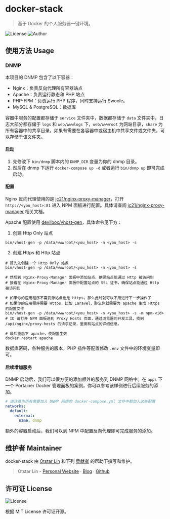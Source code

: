 # docker-stack

> 基于 Docker 的个人服务器一键环境。

![License](https://img.shields.io/github/license/syfxlin/docker-stack.svg?style=flat-square) ![Author](https://img.shields.io/badge/Author-Otstar%20Lin-blue.svg?style=flat-square)

## 使用方法 Usage

### DNMP

本项目的 DNMP 包含了以下容器：

- Nginx：负责反向代理所有容器站点
- Apache：负责运行静态和 PHP 站点
- PHP-FPM：负责运行 PHP 程序，同时支持运行 Swoole。
- MySQL & PostgreSQL：数据库

容器中服务的配置都存储于 `service` 文件夹中，数据都存储于 `data` 文件夹中，日志大部分都存储于 `logs` 和 `web/wwwlogs` 下，`web/wwwroot` 为网站目录，`share` 为所有容器中的共享目录，如果有需要在各容器中或宿主机中共享文件或文件夹，可以存储于该文件夹。

#### 启动

1. 先修改下 `bin/dnmp` 脚本内的 `DNMP_DIR` 变量为你的 dnmp 目录。
2. 然后在 dnmp 下运行 `docker-compose up -d` 或者运行 `bin/dnmp up` 即可完成启动。

#### 配置

Nginx 反向代理使用的是 [jc21/nginx-proxy-manager](https://github.com/jc21/nginx-proxy-manager)，打开 `http://<you_host>:81` 进入 NPM 面板进行配置。具体请查阅 [jc21/nginx-proxy-manager](https://github.com/jc21/nginx-proxy-manager) 相关文档。

Apache 配置使用 [devilbox/vhost-gen](https://github.com/devilbox/vhost-gen)，具体命令见下方：

1. 创建 Http Only 站点
```shell script
bin/vhost-gen -p /data/wwwroot/<you_host> -n <you_host> -s
```
2. 创建 Https 和 Http 站点
```shell script
# 首先先创建一个 Http Only 站点
bin/vhost-gen -p /data/wwwroot/<you_host> -n <you_host> -s

# 然后到 Nginx-Proxy-Manager 面板中添加站点，确保站点能通过 Http 被访问到
# 接着在 Nginx-Proxy-Manager 面板中配置站点的 SSL 证书，确保站点能通过 Http 被访问到

# 如果你的应用程序不需要源站点也是 Https，那么此时就可以不用进行下一步操作了
# 如果你的应用程序需要 Https，比如 Laravel，那么你就需要为 apache 生成 Https 的配置文件
bin/vhost-gen -p /data/wwwroot/<you_host> -n <you_host> -s -m npm-<id>
# ID 请打开 NPM 面板进到 Proxy Hosts 页面，通过浏览器的开发工具，找到 /api/nginx/proxy-hosts 的请求记录，里面有站点的详细信息。

# 最后重启下 apache，使配置生效
docker restart apache
```

数据库密码，各种服务的版本，PHP 插件等配置修改 `.env` 文件中的环境变量即可。

#### 后续增加服务

DNMP 启动后，我们可以很方便的添加额外的服务到 DNMP 网络中。在 `apps` 下一个 Portainer Docker 管理面板的案例，你可以参考该样例进行后续服务的添加。

```yaml
# 请注意为所有需要加入 DNMP 网络的 docker-compose.yml 文件中都加入这些配置
networks:
  default:
    external:
      name: dnmp
```

额外的容器启动后，我们可以到 NPM 中配置反向代理即可完成服务的添加。

## 维护者 Maintainer

docker-stack 由 [Otstar Lin](https://ixk.me/) 和下列 [贡献者](https://github.com/syfxlin/docker-stack/graphs/contributors) 的帮助下撰写和维护。

> Otstar Lin - [Personal Website](https://ixk.me/) · [Blog](https://blog.ixk.me/) · [Github](https://github.com/syfxlin)

## 许可证 License

![License](https://img.shields.io/github/license/syfxlin/docker-stack.svg?style=flat-square)

根据 MIT License 许可证开源。
